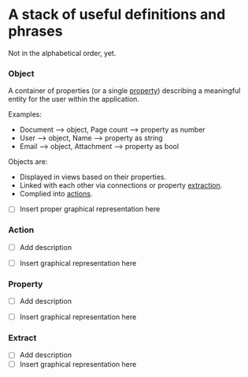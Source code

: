 # A stack of useful definitions and phrases #
Not in the alphabetical order, yet.

### Object ###
A container of properties (or a single [property](#property)) describing a meaningful entity for the user within the application.

Examples:
*	Document --> object, Page count --> property as number
*	User --> object, Name --> property as string
*	Email --> object, Attachment --> property as bool

Objects are:
*	Displayed in views based on their properties.
*	Linked with each other via connections or property [extraction](#extract).
*	Complied into [actions](#action).   


- [ ] Insert proper graphical representation here



### Action ###

- [ ] Add description
- [ ] Insert graphical representation here



### Property ###

- [ ] Add description
- [ ] Insert graphical representation here



### Extract ###

- [ ] Add description
- [ ] Insert graphical representation here